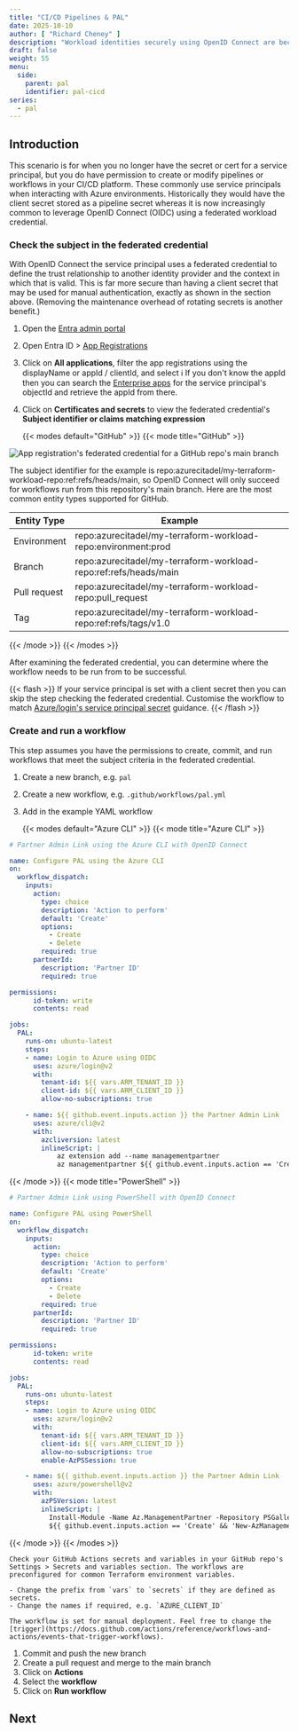 ```yaml
---
title: "CI/CD Pipelines & PAL"
date: 2025-10-10
author: [ "Richard Cheney" ]
description: "Workload identities securely using OpenID Connect are becoming the prevailing standard. As they don't have client secrets then using a dedicated workflow is another approach to create a Partner Admin Link."
draft: false
weight: 55
menu:
  side:
    parent: pal
    identifier: pal-cicd
series:
  - pal
---
```


## Introduction

This scenario is for when you no longer have the secret or cert for a service principal, but you do have permission to create or modify pipelines or workflows in your CI/CD platform. These commonly use service principals when interacting with Azure environments. Historically they would have the client secret stored as a pipeline secret whereas it is now increasingly common to leverage OpenID Connect (OIDC) using a federated workload credential.

### Check the subject in the federated credential

With OpenID Connect the service principal uses a federated credential to define the trust relationship to another identity provider and the context in which that is valid. This is far more secure than having a client secret that may be used for manual authentication, exactly as shown in the section above. (Removing the maintenance overhead of rotating secrets is another benefit.)

1. Open the [Entra admin portal](https://entra.microsoft.com/#home)
1. Open Entra ID > [App Registrations](https://entra.microsoft.com/#blade/Microsoft_AAD_RegisteredApps/ApplicationsListBlade/quickStartType//sourceType/Microsoft_AAD_IAM)
1. Click on **All applications**, filter the app registrations using the displayName or appId / clientId, and select
    ℹ️ If you don't know the appId then you can search the [Enterprise apps](https://entra.microsoft.com/#blade/Microsoft_AAD_IAM/StartboardApplicationsMenuBlade) for the service principal's objectId and retrieve the appId from there.
1. Click on **Certificates and secrets** to view the federated credential's **Subject identifier or claims matching expression**

    {{< modes default="GitHub" >}}
{{< mode title="GitHub" >}}

![App registration's federated credential for a GitHub repo's main branch](/pal/images/appreg-fedcred.png)

The subject identifier for the example is repo:azurecitadel/my-terraform-workload-repo:ref:refs/heads/main, so OpenID Connect will only succeed for workflows run from this repository's main branch. Here are the most common entity types supported for GitHub.

|Entity Type|Example|
|---|---|
|Environment|repo:azurecitadel/my-terraform-workload-repo:environment:prod|
|Branch|repo:azurecitadel/my-terraform-workload-repo:ref:refs/heads/main|
|Pull request|repo:azurecitadel/my-terraform-workload-repo:pull_request|
|Tag|repo:azurecitadel/my-terraform-workload-repo:ref:refs/tags/v1.0|

{{< /mode >}}
{{< /modes >}}

After examining the federated credential, you can determine where the workflow needs to be run from to be successful.

{{< flash >}}
If your service principal is set with a client secret then you can skip the step checking the federated credential. Customise the workflow to match [Azure/login's service principal secret](https://github.com/Azure/login?tab=readme-ov-file#login-with-a-service-principal-secret) guidance.
{{< /flash >}}

### Create and run a workflow

This step assumes you have the permissions to create, commit, and run workflows that meet the subject criteria in the federated credential.

1. Create a new branch, e.g. `pal`
1. Create a new workflow, e.g. `.github/workflows/pal.yml`
1. Add in the example YAML workflow

    {{< modes default="Azure CLI" >}}
{{< mode title="Azure CLI" >}}

```yaml
# Partner Admin Link using the Azure CLI with OpenID Connect

name: Configure PAL using the Azure CLI
on:
  workflow_dispatch:
    inputs:
      action:
        type: choice
        description: 'Action to perform'
        default: 'Create'
        options:
          - Create
          - Delete
        required: true
      partnerId:
        description: 'Partner ID'
        required: true

permissions:
      id-token: write
      contents: read

jobs:
  PAL:
    runs-on: ubuntu-latest
    steps:
    - name: Login to Azure using OIDC
      uses: azure/login@v2
      with:
        tenant-id: ${{ vars.ARM_TENANT_ID }}
        client-id: ${{ vars.ARM_CLIENT_ID }}
        allow-no-subscriptions: true

    - name: ${{ github.event.inputs.action }} the Partner Admin Link
      uses: azure/cli@v2
      with:
        azcliversion: latest
        inlineScript: |
            az extension add --name managementpartner
            az managementpartner ${{ github.event.inputs.action == 'Create' && 'create' || 'delete' }} --partner-id ${{ github.event.inputs.partnerId }} --output jsonc
```

{{< /mode >}}
{{< mode title="PowerShell" >}}

```yaml
# Partner Admin Link using PowerShell with OpenID Connect

name: Configure PAL using PowerShell
on:
  workflow_dispatch:
    inputs:
      action:
        type: choice
        description: 'Action to perform'
        default: 'Create'
        options:
          - Create
          - Delete
        required: true
      partnerId:
        description: 'Partner ID'
        required: true

permissions:
      id-token: write
      contents: read

jobs:
  PAL:
    runs-on: ubuntu-latest
    steps:
    - name: Login to Azure using OIDC
      uses: azure/login@v2
      with:
        tenant-id: ${{ vars.ARM_TENANT_ID }}
        client-id: ${{ vars.ARM_CLIENT_ID }}
        allow-no-subscriptions: true
        enable-AzPSSession: true

    - name: ${{ github.event.inputs.action }} the Partner Admin Link
      uses: azure/powershell@v2
      with:
        azPSVersion: latest
        inlineScript: |
          Install-Module -Name Az.ManagementPartner -Repository PSGallery -Force
          ${{ github.event.inputs.action == 'Create' && 'New-AzManagementPartner' || 'Remove-AzManagementPartner' }} -PartnerId ${{ github.event.inputs.partnerId }}
```

{{< /mode >}}
{{< /modes >}}

    Check your GitHub Actions secrets and variables in your GitHub repo's Settings > Secrets and variables section. The workflows are preconfigured for common Terraform environment variables.

    - Change the prefix from `vars` to `secrets` if they are defined as secrets.
    - Change the names if required, e.g. `AZURE_CLIENT_ID`

    The workflow is set for manual deployment. Feel free to change the [trigger](https://docs.github.com/actions/reference/workflows-and-actions/events-that-trigger-workflows).

1. Commit and push the new branch
1. Create a pull request and merge to the main branch
1. Click on **Actions**
1. Select the **workflow**
1. Click on **Run workflow**

## Next
